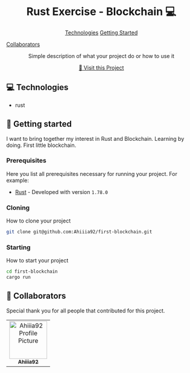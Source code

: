 
<h1 align="center" style="font-weight: bold;">Rust Exercise -  Blockchain  💻</h1>

<p align="center">
<a href="#tech">Technologies</a>
<a href="#started">Getting Started</a>

<a href="#colab">Collaborators</a>

</p>


<p align="center">Simple description of what your project do or how to use it</p>


<p align="center">
<a href="https://github.com/ShaanCoding">📱 Visit this Project</a>
</p>

<h2 id="technologies">💻 Technologies</h2>

- rust

<h2 id="started">🚀 Getting started</h2>

I want to bring together my interest in Rust and Blockchain. Learning by doing. First little blockchain.

<h3>Prerequisites</h3>

Here you list all prerequisites necessary for running your project. For example:

- [Rust](https://www.rust-lang.org/) - Developed with version `1.78.0`

<h3>Cloning</h3>


How to clone your project

```bash
git clone git@github.com:Ahiiia92/first-blockchain.git
```

<h3>Starting</h3>

How to start your project

```bash
cd first-blockchain
cargo run
```

<h2 id="colab">🤝 Collaborators</h2>

<p>Special thank you for all people that contributed for this project.</p>
<table>
<tr>

<td align="center">
<a href="https://github.com/Ahiiia92">
<img src="https://avatars.githubusercontent.com/u/43822568" width="100px;" alt="Ahiiia92 Profile Picture"/><br>
<sub>
<b>Ahiiia92</b>
</sub>
</a>
</td>

</tr>
</table>
